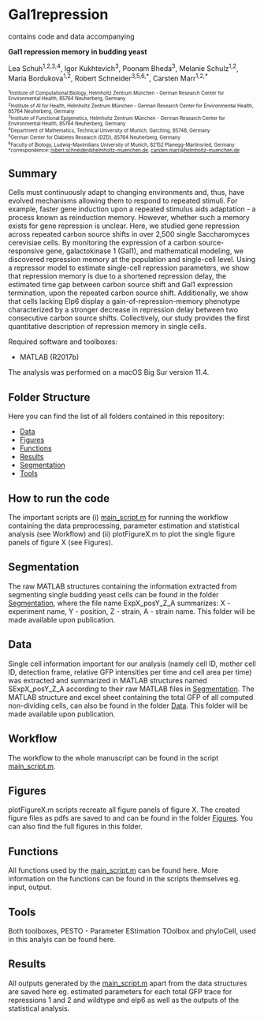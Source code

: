 # Gal1repression

contains code and data accompanying 

__Gal1 repression memory in budding yeast__

Lea Schuh<sup>1,2,3,4</sup>, Igor Kukhtevich<sup>3</sup>, Poonam Bheda<sup>3</sup>, Melanie Schulz<sup>1,2</sup>, Maria Bordukova<sup>1,2</sup>, Robert Schneider<sup>3,5,6,\*</sup>, Carsten Marr<sup>1,2,\*</sup>

<sub><sup>
<sup>1</sup>Institute of Computational Biology, Helmholtz Zentrum München - German Research Center for Environmental Health, 85764 Neuherberg, Germany <br>
<sup>2</sup>Institute of AI for Health, Helmholtz Zentrum München - German Research Center for Environmental Health, 85764 Neuherberg, Germany <br>
<sup>3</sup>Institute of Functional Epigenetics, Helmholtz Zentrum München - German Research Center for Environmental Health, 85764 Neuherberg, Germany <br>
<sup>4</sup>Department of Mathematics, Technical University of Munich, Garching, 85748, Germany <br>
<sup>5</sup>German Center for Diabetes Research (DZD), 85764 Neuherberg, Germany <br>
<sup>6</sup>Faculty of Biology, Ludwig-Maximilians University of Munich, 82152 Planegg-Martinsried, Germany <br>
*correspondence: robert.schneider@helmholtz-muenchen.de, carsten.marr@helmholtz-muenchen.de <br>
</sup></sub>

## Summary

Cells must continuously adapt to changing environments and, thus, have evolved mechanisms allowing them to respond to repeated stimuli. For example, faster gene induction upon a repeated stimulus aids adaptation - a process known as reinduction memory. However, whether such a memory exists for gene repression is unclear. Here, we studied gene repression across repeated carbon source shifts in over 2,500 single Saccharomyces cerevisiae cells. By monitoring the expression of a carbon source-responsive gene, galactokinase 1 (Gal1), and mathematical modeling, we discovered repression memory at the population and single-cell level. Using a repressor model to estimate single-cell repression parameters, we show that repression memory is due to a shortened repression delay, the estimated time gap between carbon source shift and Gal1 expression termination, upon the repeated carbon source shift. Additionally, we show that cells lacking Elp6 display a gain-of-repression-memory phenotype characterized by a stronger decrease in repression delay between two consecutive carbon source shifts. Collectively, our study provides the first quantitative description of repression memory in single cells. <br>

Required software and toolboxes:

- MATLAB (R2017b)

The analysis was performed on a macOS Big Sur version 11.4. <br>

## Folder Structure

Here you can find the list of all folders contained in this repository:

- [Data](Data)
- [Figures](Figures)
- [Functions](Functions)
- [Results](Results)
- [Segmentation](Segmentation)
- [Tools](Tools)

## How to run the code

The important scripts are (i) [main_script.m](main_script.m) for running the workflow containing the data preprocessing, parameter estimation and statistical analysis (see Workflow) and (ii) plotFigureX.m to plot the single figure panels of figure X (see Figures).

## Segmentation

The raw MATLAB structures containing the information extracted from segmenting single budding yeast cells can be found in the folder [Segmentation](Segmentation), where the file name ExpX_posY_Z_A summarizes: X - experiment name, Y - position, Z - strain, A - strain name. This folder will be made available upon publication.

## Data

Single cell information important for our analysis (namely cell ID, mother cell ID, detection frame, relative GFP intensities per time and cell area per time) was extracted and summarized in MATLAB structures named SExpX_posY_Z_A according to their raw MATLAB files in [Segmentation](Segmentation). The MATLAB structure and excel sheet containing the total GFP of all computed non-dividing cells, can also be found in the folder [Data](Data). This folder will be made available upon publication.

## Workflow

The workflow to the whole manuscript can be found in the script [main_script.m](main_script.m).

## Figures
plotFigureX.m scripts recreate all figure panels of figure X. The created figure files as pdfs are saved to and can be found in the folder [Figures](Figures). You can also find the full figures in this folder. 

## Functions
All functions used by the [main_script.m](main_script.m) can be found here. More information on the functions can be found in the scripts themselves eg. input, output. 

## Tools
Both toolboxes, PESTO - Parameter EStimation TOolbox and phyloCell, used in this analyis can be found here. 

## Results 
All outputs generated by the [main_script.m](main_script.m) apart from the data structures are saved here eg. estimated parameters for each total GFP trace for repressions 1 and 2 and wildtype and elp6 as well as the outputs of the statistical analysis.


